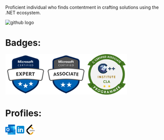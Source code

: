 <p align="left">Proficient individual who finds contentment in crafting solutions using the .NET ecosystem.</p>

<div align="left">
  <img src="https://skillicons.dev/icons?i=dotnet,cs,visualstudio,azure,windows,github" height="48" alt="github logo"/>
</div>

<h1>Badges:</h1>

<div align="left"><a href="" target="_blank"><img src="https://raw.githubusercontent.com/yacinebelalia/yacinebelalia/refs/heads/main/Badges/microsoft-certified-expert-badge.svg" width="128" height="128" alt="MCE"/></a><a href="" target="_blank"><img src="https://raw.githubusercontent.com/yacinebelalia/yacinebelalia/refs/heads/main/Badges/microsoft-certified-associate-badge.svg" width="128" height="128" alt="MCA"/></a><a href="https://www.credly.com/badges/aa790c20-fcca-41fc-b87a-f43c5fd12d09/public_url" target="_blank"><img src="https://raw.githubusercontent.com/yacinebelalia/yacinebelalia/main/Certifications/C_Certified_Associate_Programmer_Badge.png" width="128" height="128" alt="CLA"/></a><div>

<h1>Profiles:</h1>

<div align="left"><a href="mailto:yacine-belalia@outlook.com" target="_blank" style="text-decoration: none;"><img src="https://raw.githubusercontent.com/yacinebelalia/yacinebelalia/main/Icons/outlook.png" width="32" height="32" alt="outlook logo"/></a><a href="https://www.linkedin.com/in/yacine-belalia/" target="_blank" style="text-decoration: none;"><img src="https://raw.githubusercontent.com/yacinebelalia/yacinebelalia/main/Icons/linkedin.png" width="32" height="32" alt="linkedin logo"/></a><a href="https://leetcode.com/u/yacine-belalia/" target="_blank"><img src="https://raw.githubusercontent.com/yacinebelalia/yacinebelalia/main/Icons/leetcode.png" width="32" height="32" alt="leetcode logo"/></a></div>
